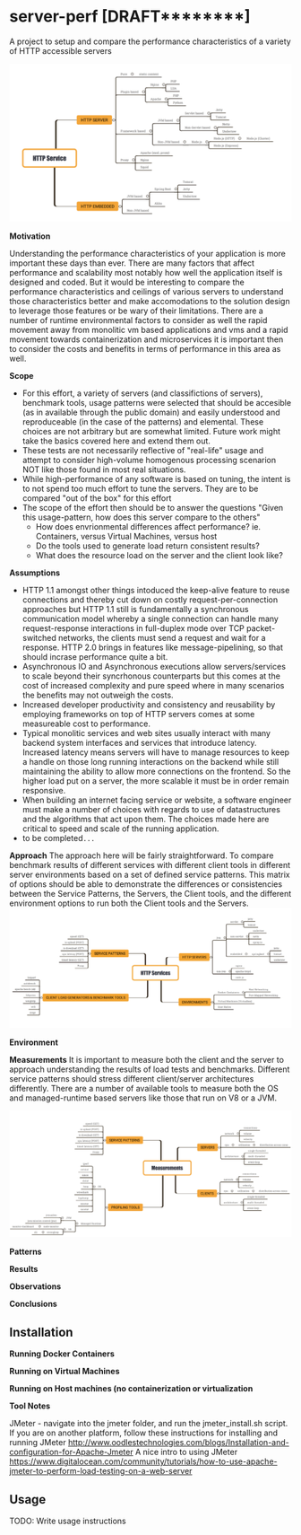 # server-perf [DRAFT********]

A project to setup and compare the performance characteristics of a variety of HTTP accessible servers

![scope](https://raw.githubusercontent.com/petergdoyle/server-perf/master/img/server-perf-service-map.png)

**Motivation**

Understanding the performance characteristics of your application is more important these days than ever. There are many factors that affect performance and scalability most notably how well the application itself is designed and coded. But it would be interesting to compare the performance characteristics and ceilings of various servers to understand those characteristics better and make accomodations to the solution design to leverage those features or be wary of their limitations. There are a number of runtime environmental factors to consider as well the rapid movement away from monolitic vm based applications and vms and a rapid movement towards containerization and microservices it is important then to consider the costs and benefits in terms of performance in this area as well. 

**Scope**

- For this effort, a variety of servers (and classifictions of servers), benchmark tools, usage patterns were selected that should be accesible (as in available through the public domain) and easily understood and reproduceable (in the case of the patterns) and elemental. These choices are not arbitrary but are somewhat limited. Future work might take the basics covered here and extend them out. 
- These tests are not necessarily reflective of "real-life" usage and attempt to consider high-volume homogenous processing scenarion NOT like those found in most real situations.
- While high-performance of any software is based on tuning, the intent is to not spend too much effort to tune the servers. They are to be compared "out of the box" for this effort 
- The scope of the effort then should be to answer the questions "Given this usage-pattern, how does this server compare to the others"
	- How does envrionmental differences affect performance? ie. Containers, versus Virtual Machines, versus host 
	- Do the tools used to generate load return consistent results?
	- What does the resource load on the server and the client look like?
 


**Assumptions**

- HTTP 1.1 amongst other things intoduced the keep-alive feature to reuse connections and thereby cut down on costly request-per-connection approaches but HTTP 1.1 still is fundamentally a synchronous communication model whereby a single connection can handle many request-response interactions in full-duplex mode over TCP packet-switched networks, the clients must send a request and wait for a response. HTTP 2.0 brings in features like message-pipelining, so that should incrase performance quite a bit.
- Asynchronous IO and Asynchronous executions allow servers/services to scale beyond their syncrhonous counterparts but this comes at the cost of increased complexity and pure speed where in many scenarios the benefits may not outweigh the costs. 
- Increased developer productivity and consistency and reusability by employing frameworks on top of HTTP servers comes at some measureable cost to performance. 
- Typical monolitic services and web sites usually interact with many backend system interfaces and services that introduce latency. Increased latency means servers will have to manage resources to keep a handle on those long running interactions on the backend while still maintaining the ability to allow more connections on the frontend. So the higher load put on a server, the more scalable it must be in order remain responsive. 
- When building an internet facing service or website, a software engineer must make a number of choices with regards to use of datastructures and the algorithms that act upon them. The choices made here are critical to speed and scale of the running application.
- to be completed`...`

**Approach**
The approach here will be fairly straightforward. To compare benchmark results of different services with different client tools in different server environments based on a set of defined service patterns. This matrix of options should be able to demonstrate the differences or consistencies between the Service Patterns, the Servers, the Client tools, and the different environment options to run both the Client tools and the Servers.
![protocol](https://raw.githubusercontent.com/petergdoyle/server-perf/master/img/server-perf-protocol.png)

**Environment**  

**Measurements**
It is important to measure both the client and the server to approach understanding the results of load tests and benchmarks. Different service patterns should stress different client/server architectures differently. There are a number of available tools to measure both the OS and managed-runtime based servers like those that run on V8 or a JVM.

![protocol](https://raw.githubusercontent.com/petergdoyle/server-perf/master/img/server-perf-measurements.png)

**Patterns**

**Results**

**Observations**

**Conclusions**


## Installation

**Running Docker Containers**

**Running on Virtual Machines**

**Running on Host machines (no containerization or virtualization**






**Tool Notes**

JMeter - navigate into the jmeter folder, and run the jmeter_install.sh script. If you are on another platform, follow these instructions for installing and running JMeter http://www.oodlestechnologies.com/blogs/Installation-and-configuration-for-Apache-Jmeter
A nice intro to using JMeter https://www.digitalocean.com/community/tutorials/how-to-use-apache-jmeter-to-perform-load-testing-on-a-web-server

## Usage

TODO: Write usage instructions
